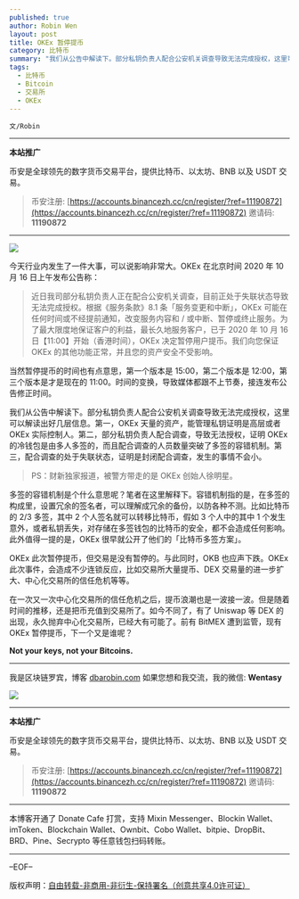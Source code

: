 ```yaml
---
published: true
author: Robin Wen
layout: post
title: OKEx 暂停提币
category: 比特币
summary: "我们从公告中解读下。部分私钥负责人配合公安机关调查导致无法完成授权，这里可以解读出好几层信息。第一，OKEx 天量的资产，能管理私钥证明是高层或者 OKEx 实际控制人。第二，部分私钥负责人配合调查，导致无法授权，证明 OKEx 的冷钱包是由多人多签的，而且配合调查的人员数量突破了多签的容错机制。第三，配合调查的处于失联状态，证明是封闭配合调查，发生的事情不会小。在一次又一次中心化交易所的信任危机之后，提币浪潮也是一波接一波。但是随着时间的推移，还是把币充值到交易所了。如今不同了，有了 Uniswap 等 DEX 的出现，永久抛弃中心化交易所，已经大有可能了。前有 BitMEX 遭到监管，现有 OKEx 暂停提币，下一个又是谁呢？"
tags:
  - 比特币
  - Bitcoin
  - 交易所
  - OKEx
---
```


`文/Robin`

***

**本站推广**

币安是全球领先的数字货币交易平台，提供比特币、以太坊、BNB 以及 USDT 交易。

> 币安注册: [https://accounts.binancezh.cc/cn/register/?ref=11190872](https://accounts.binancezh.cc/cn/register/?ref=11190872)
> 邀请码: **11190872**

***

![](https://cdn.dbarobin.com/qm9ynfj.png)

今天行业内发生了一件大事，可以说影响非常大。OKEx 在北京时间 2020 年 10 月 16 日上午发布公告称：

> 近日我司部分私钥负责人正在配合公安机关调查，目前正处于失联状态导致无法完成授权。根据《服务条款》8.1 条「服务变更和中断」，OKEx 可能在任何时间或不经提前通知，改变服务内容和 / 或中断、暂停或终止服务。为了最大限度地保证客户的利益，最长久地服务客户，已于 2020 年 10 月 16 日【11:00】开始（香港时间），OKEx 决定暂停用户提币。我们向您保证 OKEx 的其他功能正常，并且您的资产安全不受影响。

当然暂停提币的时间也有点意思，第一个版本是 15:00，第二个版本是 12:00，第三个版本是才是现在的 11:00。时间的变换，导致媒体都跟不上节奏，接连发布公告修正时间。

我们从公告中解读下。部分私钥负责人配合公安机关调查导致无法完成授权，这里可以解读出好几层信息。第一，OKEx 天量的资产，能管理私钥证明是高层或者 OKEx 实际控制人。第二，部分私钥负责人配合调查，导致无法授权，证明 OKEx 的冷钱包是由多人多签的，而且配合调查的人员数量突破了多签的容错机制。第三，配合调查的处于失联状态，证明是封闭配合调查，发生的事情不会小。

> PS：财新独家报道，被警方带走的是 OKEx 创始人徐明星。

多签的容错机制是个什么意思呢？笔者在这里解释下。容错机制指的是，在多签的构成里，设置冗余的签名者，可以理解成冗余的备份，以防各种不测。比如比特币的 2/3 多签，其中 2 个人签名就可以转移比特币，假如 3 个人中的其中 1 个发生意外，或者私钥丢失，对存储在多签钱包的比特币的安全，都不会造成任何影响。此外值得一提的是，OKEx 很早就公开了他们的「比特币多签方案」。

OKEx 此次暂停提币，但交易是没有暂停的。与此同时，OKB 也应声下跌。OKEx 此次事件，会造成不少连锁反应，比如交易所大量提币、DEX 交易量的进一步扩大、中心化交易所的信任危机等等。

在一次又一次中心化交易所的信任危机之后，提币浪潮也是一波接一波。但是随着时间的推移，还是把币充值到交易所了。如今不同了，有了 Uniswap 等 DEX 的出现，永久抛弃中心化交易所，已经大有可能了。前有 BitMEX 遭到监管，现有 OKEx 暂停提币，下一个又是谁呢？

**Not your keys, not your Bitcoins.**

***

我是区块链罗宾，博客 [dbarobin.com](https://dbarobin.com/)
如果您想和我交流，我的微信: **Wentasy**

![](https://cdn.dbarobin.com/v4yywe2.png)

***

**本站推广**

币安是全球领先的数字货币交易平台，提供比特币、以太坊、BNB 以及 USDT 交易。

> 币安注册: [https://accounts.binancezh.cc/cn/register/?ref=11190872](https://accounts.binancezh.cc/cn/register/?ref=11190872)
> 邀请码: **11190872**

***

本博客开通了 Donate Cafe 打赏，支持 Mixin Messenger、Blockin Wallet、imToken、Blockchain Wallet、Ownbit、Cobo Wallet、bitpie、DropBit、BRD、Pine、Secrypto 等任意钱包扫码转账。

<center>
    <div class="--donate-button"
         data-button-id="f8b9df0d-af9a-460d-8258-d3f435445075"
    ></div>
</center>

***

–EOF–

版权声明：[自由转载-非商用-非衍生-保持署名（创意共享4.0许可证）](http://creativecommons.org/licenses/by-nc-nd/4.0/deed.zh)